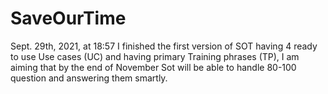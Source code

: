 # SaveOurTime
Sept. 29th, 2021, at 18:57 I finished the first version of SOT having 4 ready to use Use cases (UC) and having primary Training phrases (TP), I am aiming that by the end of November Sot will be able to handle 80-100 question and answering them smartly.
